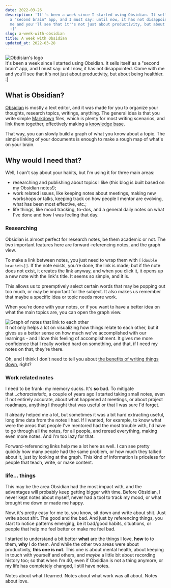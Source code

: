 ```yaml
---
date: 2022-03-26
description: 'It''s been a week since I started using Obsidian. It sells itself as
  a "second brain" app, and I must say: until now, it has not disappointed. Come with
  me and you''ll see that it''s not just about productivity, but about being healthier.
  :]'
slug: a-week-with-obsidian
title: A week with Obsidian
updated_at: 2022-03-28
---
```

   
![Obdisian's logo](/blog/assets/obsidian-logo.png)   
It's been a week since I started using Obsidian. It sells itself as a "second brain" app, and I must say: until now, it has not disappointed. Come with me and you'll see that it's not just about productivity, but about being healthier. :]   
   
## What is Obsidian?   
[Obsidian](https://obsidian.md/) is mostly a text editor, and it was made for you to organize your thoughts, research topics, writings, anything. The general idea is that you write simple [Markdown](/blog/notes/Markdown) files, which is plenty for most writing scenarios, and link them together, effectively making a [knowledge base](/blog/notes/knowledge-base).   
   
That way, you can slowly build a graph of what you know about a topic. The simple linking of your documents is enough to make a rough map of what's on your brain.   
   
## Why would I need that?   
Well, I can't say about your habits, but I'm using it for three main areas:   
   
- researching and publishing about topics I like (this blog is built based on my Obsidian notes!);   
- work related issues, like keeping notes about meetings, making new workshops or talks, keeping track on how people I mentor are evolving, what has been most effective, etc.;   
- life things, like mood tracking, to-dos, and a general daily notes on what I've done and how I was feeling that day.   
### Researching    
Obsidian is almost perfect for research notes, be them academic or not. The two important features here are forward-referencing notes, and the graph view.   
   
To make a link between notes, you just need to wrap them with `[[double brackets]]`. If the note exists, you're done, the link is made; but if the note does not exist, it creates the link anyway, and when you click it, it opens up a new note with the link's title. It seems so simple, and it is.    
   
This allows us to preemptively select certain words that may be popping out too much, or may be important for the subject. It also makes us remember that maybe a specific idea or topic needs more work.   
   
When you're done with your notes, or if you want to have a better idea on what the main topics are, you can open the graph view.   
   
![Graph of notes that link to each other](/blog/assets/obsidian-graph.png)   
It not only helps a lot on visualizing how things relate to each other, but it gives us a better sense on how much we've accomplished with our learnings - and I love this feeling of accomplishment. It gives me more confidence that I really worked hard on something, and that, if I need my notes on that, they're there.   
   
Oh, and I think I don't need to tell you about [the benefits of writing things down](/blog/notes/the-benefits-of-writing-things-down), right?   
   
### Work related notes    
I need to be frank: my memory sucks. It's **so** bad. To mitigate that...*characteristic*, a couple of years ago I started taking small notes, even if not entirely accurate, about what happened at meetings, or about project roadmaps, anything I thought that was useful or that I was sure I'd forget.   
   
It already helped me a lot, but sometimes it was a bit hard extracting useful, long time data from the notes I had. If I wanted, for example, to know what were the areas that people I've mentored had the most trouble with, I'd have to go through all the notes, for all people, and reread everything, making even more notes. And I'm too lazy for that.   
   
Forward-referencing links help me a lot here as well. I can see pretty quickly how many people had the same problem, or how much they talked about it, just by looking at the graph. This kind of information is priceless for people that teach, write, or make content.   
   
### life... things    
This may be the area Obsidian had the most impact with, and the advantages will probably keep getting bigger with time. Before Obsidian, I never kept notes about myself, never had a tool to track my mood, or what brought me down or made me happy.   
   
Now, it's pretty easy for me to, you know, sit down and write about shit. Just write about shit. The good and the bad. And just by referencing things, you start to notice patterns emerging, be it bad/good habits, situations, or people that help me feel better or make me feel bad.   
   
I started to understand a bit better **what** are the things I love, **how** to to them, **why** I do them. And while the other two areas were about productivity, **this one is not**. This one is about mental health, about keeping in touch with yourself and others, and *maybe* a little bit about recording history too; so that when I'm 40, even if Obsidian is not a thing anymore, or my life has completely changed, I still have notes.   
   
Notes about what I learned. Notes about what work was all about. Notes about love.